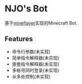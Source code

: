 # NJO's Bot
基于[mineflayer](https://github.com/PrismarineJS/mineflayer/)实现的Minecraft Bot.
## Features
* 命令行参数(未实现)
* 简单指令解释器(未实现)
* 嵌套指令解释器(未实现)
* 多帐号同时登录(未实现)
* 从多处控制(未实现)
